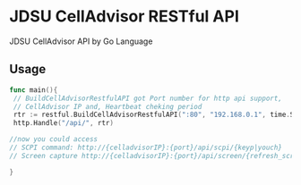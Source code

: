 # JDSU CellAdvisor RESTful API  
JDSU CellAdvisor API by Go Language

Usage 
------
```go
func main(){
 // BuildCellAdvisorRestfulAPI got Port number for http api support, 
 // CellAdvisor IP and, Heartbeat cheking period
 rtr := restful.BuildCellAdvisorRestfulAPI(":80", "192.168.0.1", time.Second*10)
 http.Handle("/api/", rtr)

//now you could access 
// SCPI command: http://{celladvisorIP}:{port}/api/scpi/{keyp|youch}
// Screen capture http://{celladvisorIP}:{port}/api/screen/{refresh_screen|screen}

}
